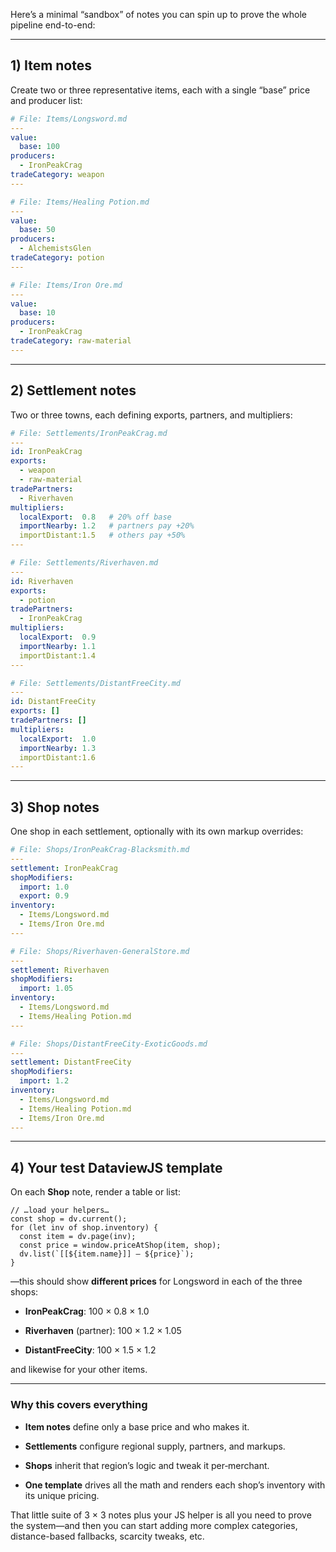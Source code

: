 Here’s a minimal “sandbox” of notes you can spin up to prove the whole pipeline end-to-end:

---

## 1) Item notes

Create two or three representative items, each with a single “base” price and producer list:

```yaml
# File: Items/Longsword.md
---
value:
  base: 100
producers:
  - IronPeakCrag
tradeCategory: weapon
---
```

```yaml
# File: Items/Healing Potion.md
---
value:
  base: 50
producers:
  - AlchemistsGlen
tradeCategory: potion
---
```

```yaml
# File: Items/Iron Ore.md
---
value:
  base: 10
producers:
  - IronPeakCrag
tradeCategory: raw-material
---
```

---

## 2) Settlement notes

Two or three towns, each defining exports, partners, and multipliers:

```yaml
# File: Settlements/IronPeakCrag.md
---
id: IronPeakCrag
exports:
  - weapon
  - raw-material
tradePartners:
  - Riverhaven
multipliers:
  localExport:  0.8   # 20% off base
  importNearby: 1.2   # partners pay +20%
  importDistant:1.5   # others pay +50%
---
```

```yaml
# File: Settlements/Riverhaven.md
---
id: Riverhaven
exports:
  - potion
tradePartners:
  - IronPeakCrag
multipliers:
  localExport:  0.9
  importNearby: 1.1
  importDistant:1.4
---
```

```yaml
# File: Settlements/DistantFreeCity.md
---
id: DistantFreeCity
exports: []
tradePartners: []
multipliers:
  localExport:  1.0
  importNearby: 1.3
  importDistant:1.6
---
```

---

## 3) Shop notes

One shop in each settlement, optionally with its own markup overrides:

```yaml
# File: Shops/IronPeakCrag-Blacksmith.md
---
settlement: IronPeakCrag
shopModifiers:
  import: 1.0
  export: 0.9
inventory:
  - Items/Longsword.md
  - Items/Iron Ore.md
---
```

```yaml
# File: Shops/Riverhaven-GeneralStore.md
---
settlement: Riverhaven
shopModifiers:
  import: 1.05
inventory:
  - Items/Longsword.md
  - Items/Healing Potion.md
---
```

```yaml
# File: Shops/DistantFreeCity-ExoticGoods.md
---
settlement: DistantFreeCity
shopModifiers:
  import: 1.2
inventory:
  - Items/Longsword.md
  - Items/Healing Potion.md
  - Items/Iron Ore.md
---
```

---

## 4) Your test DataviewJS template

On each **Shop** note, render a table or list:

```dataviewjs
// …load your helpers…
const shop = dv.current();
for (let inv of shop.inventory) {
  const item = dv.page(inv);
  const price = window.priceAtShop(item, shop);
  dv.list(`[[${item.name}]] — ${price}`);
}
```

—this should show **different prices** for Longsword in each of the three shops:

- **IronPeakCrag**: 100 × 0.8 × 1.0
    
- **Riverhaven** (partner): 100 × 1.2 × 1.05
    
- **DistantFreeCity**: 100 × 1.5 × 1.2
    

and likewise for your other items.

---

### Why this covers everything

- **Item notes** define only a base price and who makes it.
    
- **Settlements** configure regional supply, partners, and markups.
    
- **Shops** inherit that region’s logic and tweak it per‐merchant.
    
- **One template** drives all the math and renders each shop’s inventory with its unique pricing.
    

That little suite of 3 × 3 notes plus your JS helper is all you need to prove the system—and then you can start adding more complex categories, distance-based fallbacks, scarcity tweaks, etc.